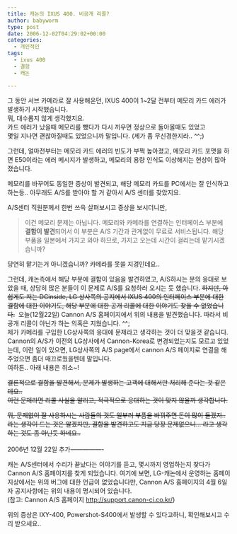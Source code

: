 ```yaml
---
title: 캐논의 IXUS 400. 비공개 리콜?
author: babyworm
type: post
date: 2006-12-02T04:29:02+00:00
categories:
  - 개인적인
tags:
  - ixus 400
  - 결함
  - 캐논

---
```

그 동안 서브 카메라로 잘 사용해온던, IXUS 400이 1~2달 전부터 메모리 카드 에러가 발생하기 시작했습니다.<br>
뭐, 대수롭지 않게 생각했지요.<br>
카드 에러가 났을때 메모리를 뺐다가 다시 끼우면 정상으로 돌아올때도 있었고<br>
몇일 지나면 괜찮아질때도 있었으니까 말입니다. (제가 좀 무신경한지라.. ^^;)

그런데, 얼마전부터는 메모리 카드 에러의 빈도가 부쩍 높아졌고, 메모리 카드 포맷을 하면 E50이라는 에러 메시지가 발생하고, 메모리의 용량 인식도 이상해지는 현상이 많아졌습니다.

메모리를 바꾸어도 동일한 증상이 발견되고, 해당 메모리 카드를 PC에서는 잘 인식하고 하는등.. 아무래도 A/S를 받아야 할 거 같아서 A/S 센터를 찾았지요.

A/S센터 직원분께서 한번 쓰윽 살펴보시고 증상을 보시더니만,

> 이건 메모리 문제는 아닙니다. 메모리와 카메라를 연결하는 인터페이스 부분에 **결함이 발견**되어서 이 부분은 A/S 기간과 관계없이 무료로 서비스됩니다. 해당 부품을 일본에서 가지고 와야 하므로, 가지고 오는데 시간이 걸리는데 맡기시겠습니까?

당연히 맡기는거 아니겠습니까? 카메라를 못쓸 지경인데요..

그런데, 캐논측에서 해당 부분에 결함이 있음을 발견하였고, A/S하시는 분의 응대로 보았을 때, 상당히 많은 분들이 이 문제로 A/S를 요청하러 오시는 듯 했습니다. <STRIKE>하지만, 아쉽게도 저는 DCinside, LG 상사쪽의 공지에서 IXUS 400의 인터페이스 부분에 대한 결함에 대한 이야기도, 해당 부분에 대한 공개 리콜에 대한 이야기도 찾을 수 없었습니다.</STRIKE>  오늘(12월22일) Cannon A/S 홈페이지에서 위의 내용을 발견했습니다. 따라서 비공개 리콜이 아닌가 하는 의혹은 지웠습니다. ^^;<br>
제가 카메라를 구입한 LG상사쪽의 응대에 문제라고 생각하는 것이 더 맞을것 같습니다. Cannon의 A/S가 이전의 LG상사에서 Cannon-Korea로 변경되었는지도 모르고 있었는데, 이런 일이 있으면, LG상사쪽의 A/S page에서 cannon A/S 페이지로 연결을 해주었으면 좀더 매끄로웠을텐데 말입니다.<br>
여하튼.. 아래 내용은 취소~!

<STRIKE>결론적으로 결함을 발견해서, 문제가 발생하는 고객에 대해서만 처리해 준다는 것 같은데요..<br>
이런 문제라면 리콜 사실을 알리고, 적극적으로 응대하는 것이 맞지 않을까 생각합니다. </STRIKE>

<STRIKE>뭐, 문제없이 잘 사용하시는 사람들의 것도 일부러 부품을 바꿔주면 돈이 많이 들겠지.. 라는 생각이 드는 것은 알겠지만, 결함을 발견하고도 지금 당장 문제없으니… 라고 생각하는 것도 좀 아닌듯 하네요..<br>
</STRIKE><br>
2006년 12월 22일 추가—————-


캐논 A/S센터에서 수리가 끝났다는 이야기를 듣고, 몇시까지 영업하는지 찾다가 Cannon A/S 홈페이지를 찾게 되었습니다. 여기에 보면, LG-캐논에서 운영하는 홈페이지상에서는 위의 버그에 대한 언급이 없었습니다만, Cannon A/S 홈페이지의 4월 6일자 공지사항에는 위의 내용이 명시되어 있습니다. <br>(참고: Cannon A/S 홈페이지 <A href="http://support.canon-ci.co.kr/">http://support.canon-ci.co.kr/</A>)

위의 증상은 IXY-400, Powershot-S400에서 발생할 수 있다고하니, 확인해보시고 수리 받으세요..
